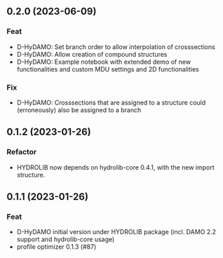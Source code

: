 ## 0.2.0 (2023-06-09)

### Feat

- D-HyDAMO: Set branch order to allow interpolation of crosssections
- D-HyDAMO: Allow creation of compound structures
- D-HyDAMO: Example notebook with extended demo of new functionalities and custom MDU settings and 2D functionalities

### Fix
- D-HyDAMO: Crosssections that are assigned to a structure could (erroneously) also be assigned to a branch

## 0.1.2 (2023-01-26)

### Refactor

- HYDROLIB now depends on hydrolib-core 0.4.1, with the new import structure.

## 0.1.1 (2023-01-26)

### Feat

- D-HyDAMO initial version under HYDROLIB package (incl. DAMO 2.2 support and hydrolib-core usage)
- profile optimizer 0.1.3 (#87)
